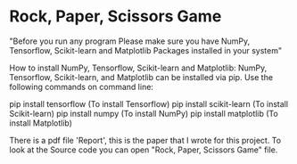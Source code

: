 # Rock, Paper, Scissors Game
"Before you run any program Please make sure you have NumPy, Tensorflow, Scikit-learn and Matplotlib Packages installed in your system"

How to install NumPy, Tensorflow, Scikit-learn and Matplotlib:
NumPy, Tensorflow, Scikit-learn, and Matplotlib can be installed via pip. Use the following commands on command line:

  pip install tensorflow (To install Tensorflow)
  pip install scikit-learn (To install Scikit-learn)
  pip install numpy  (To install NumPy)
  pip install matplotlib (To install Matplotlib)

There is a pdf file 'Report', this is the paper that I wrote for this project.
To look at the Source code you can open "Rock, Paper, Scissors Game" file.
